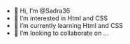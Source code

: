 - 👋 Hi, I’m @Sadra36
- 👀 I’m interested in Html and CSS
- 🌱 I’m currently learning Html and CSS
- 💞️ I’m looking to collaborate on ...

<!---
Sadra36/Sadra36 is a ✨ special ✨ repository because its `README.md` (this file) appears on your GitHub profile.
You can click the Preview link to take a look at your changes.
--->
